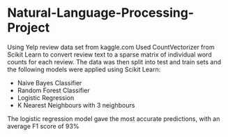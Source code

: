 # Natural-Language-Processing-Project
Using Yelp review data set from kaggle.com
Used CountVectorizer from Scikit Learn to convert review text to a sparse matrix of individual word counts for each review.
The data was then split into test and train sets and the following models were applied using Scikit Learn:
* Naive Bayes Classifier
* Random Forest Classifier
* Logistic Regression
* K Nearest Neighbours with 3 neighbours

The logistic regression model gave the most accurate predictions, with an average F1 score of 93% 
